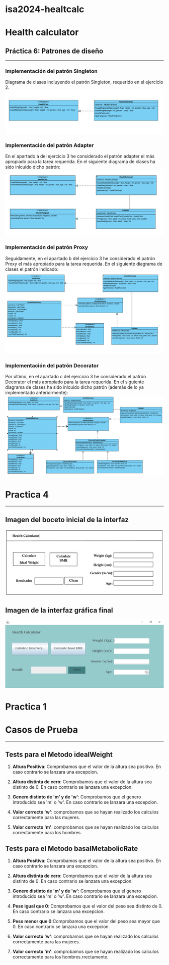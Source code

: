 # isa2024-healtcalc
# Health calculator
## Práctica 6: Patrones de diseño
___
### Implementación del patrón Singleton
Diagrama de clases incluyendo el patrón Singleton, requerido en el ejercicio 2.
![](https://github.com/teresavgm/isa2024-healthcalc/blob/practica6/design_patterns/DiagramaSingleton.PNG?raw=true)


### Implementación del patrón Adapter
En el apartado a del ejercicio 3 he considerado el patrón adapter el más apropiado para la tarea requerida. En el siguiente diagrama de clases ha sido inlcuido dicho patrón:
![](https://github.com/teresavgm/isa2024-healthcalc/blob/practica6/design_patterns/DiagramaAdapter.PNG?raw=true)

### Implementación del patrón Proxy
Seguidamente, en el apartado b del ejercicio 3 he considerado el patrón Proxy el más apropiado para la tarea requerida. En el siguiente diagrama de clases el patrón indicado:
![](https://github.com/teresavgm/isa2024-healthcalc/blob/practica6/design_patterns/DiagramaProxy.PNG?raw=true)

### Implementación del patrón Decorator
Por último, en el apartado c del ejercicio 3 he considerado el patrón Decorator el más apropiado para la tarea requerida. En el siguiente diagrama de clases ha sido inlcuido dicho patrón (además de lo ya implementado anteriormente):
![](https://github.com/teresavgm/isa2024-healthcalc/blob/practica6/design_patterns/DiagramaDecorator.PNG?raw=true)


# Practica 4 
___

## Imagen del boceto inicial de la interfaz


![](https://github.com/teresavgm/isa2024-healthcalc/blob/practica4/Imagenes/BocetoInterfazGrafica.PNG?raw=true)


## Imagen de la interfaz gráfica final

![](https://github.com/teresavgm/isa2024-healthcalc/blob/practica4/Imagenes/InterfazFinal.PNG?raw=true)



# Practica 1


# Casos de Prueba
___

## Tests para el Metodo idealWeight

1. **Altura Positiva**: Comprobamos que el valor de la altura sea positivo. En caso contrario se lanzara una excepcion.

2. **Altura distinta de cero**: Comprobamos que el valor de la altura sea distinto de 0. En caso contrario se lanzara una excepcion.

3. **Genero distinto de 'm' y de 'w'**: Comprobamos que el genero introducido sea 'm' o 'w'. En caso contrario se lanzara una excepcion.

4. **Valor correcto 'w'**: comprobamos que se hayan realizado los calculos correctamente para las mujeres.

5. **Valor correcto 'm'**: comprobamos que se hayan realizado los calculos correctamente para los hombres.





## Tests para el Metodo basalMetabolicRate

1. **Altura Positiva**: Comprobamos que el valor de la altura sea positivo. En caso contrario se lanzara una excepcion.

2. **Altura distinta de cero**: Comprobamos que el valor de la altura sea distinto de 0. En caso contrario se lanzara una excepcion.

3. **Genero distinto de 'm' y de 'w'**: Comprobamos que el genero introducido sea 'm' o 'w'. En caso contrario se lanzara una excepcion.

4. **Peso igual que 0**: Comprobamos que el valor del peso sea distinto de 0. En caso contrario se lanzara una excepcion.

5. **Peso menor que 0**:Comprobamos que el valor del peso sea mayor que 0. En caso contrario se lanzara una excepcion.

6. **Valor correcto 'w'**: comprobamos que se hayan realizado los calculos correctamente para las mujeres.

7. **Valor correcto 'm'**: comprobamos que se hayan realizado los calculos correctamente para los hombres.rrectamente.




